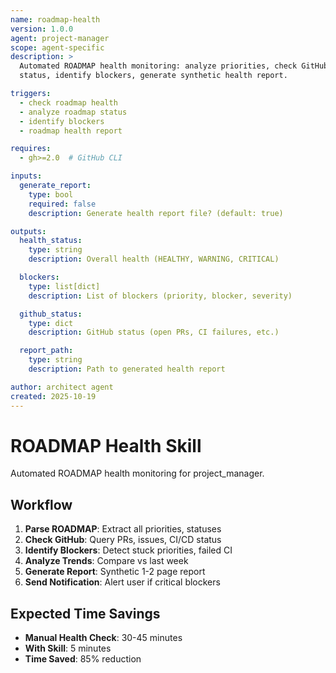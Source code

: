 ```yaml
---
name: roadmap-health
version: 1.0.0
agent: project-manager
scope: agent-specific
description: >
  Automated ROADMAP health monitoring: analyze priorities, check GitHub
  status, identify blockers, generate synthetic health report.

triggers:
  - check roadmap health
  - analyze roadmap status
  - identify blockers
  - roadmap health report

requires:
  - gh>=2.0  # GitHub CLI

inputs:
  generate_report:
    type: bool
    required: false
    description: Generate health report file? (default: true)

outputs:
  health_status:
    type: string
    description: Overall health (HEALTHY, WARNING, CRITICAL)

  blockers:
    type: list[dict]
    description: List of blockers (priority, blocker, severity)

  github_status:
    type: dict
    description: GitHub status (open PRs, CI failures, etc.)

  report_path:
    type: string
    description: Path to generated health report

author: architect agent
created: 2025-10-19
---
```


# ROADMAP Health Skill

Automated ROADMAP health monitoring for project_manager.

## Workflow

1. **Parse ROADMAP**: Extract all priorities, statuses
2. **Check GitHub**: Query PRs, issues, CI/CD status
3. **Identify Blockers**: Detect stuck priorities, failed CI
4. **Analyze Trends**: Compare vs last week
5. **Generate Report**: Synthetic 1-2 page report
6. **Send Notification**: Alert user if critical blockers

## Expected Time Savings

- **Manual Health Check**: 30-45 minutes
- **With Skill**: 5 minutes
- **Time Saved**: 85% reduction
